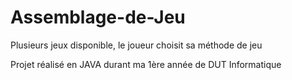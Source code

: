 # Assemblage-de-Jeu
Plusieurs jeux disponible, le joueur choisit sa méthode de jeu


Projet réalisé en JAVA durant ma 1ère année de DUT Informatique
